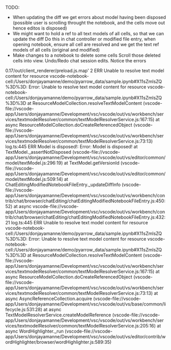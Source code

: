 TODO:
* When updating the diff we get errors about model having been disposed
(possible user is scrolling throught the notebook, and the cells move out hence editos is disposed)
* We might want to hold a ref to all text models of all cells, so that we can update the diff
Do this in chat controller or modified file entry, when opening notebook, ensure all cell are resolved and we get the
text ref models of all cells (original and modified)
* Make changes to a notebook to delete some cells
Scroll those deleted cells into view.
Undo/Redo chat session edits.
Notice the errors

0.17/out/client_renderer/preload.js.map'
2
  ERR Unable to resolve text model content for resource vscode-notebook-cell:/Users/donjayamanne/demo/pyarrow_data/sample.ipynb#X11sZmlsZQ%3D%3D: Error: Unable to resolve text model content for resource vscode-notebook-cell:/Users/donjayamanne/demo/pyarrow_data/sample.ipynb#X11sZmlsZQ%3D%3D
    at ResourceModelCollection.resolveTextModelContent (vscode-file://vscode-app/Users/donjayamanne/Development/vsc/vscode/out/vs/workbench/services/textmodelResolver/common/textModelResolverService.js:167:15)
    at async ResourceModelCollection.doCreateReferencedObject (vscode-file://vscode-app/Users/donjayamanne/Development/vsc/vscode/out/vs/workbench/services/textmodelResolver/common/textModelResolverService.js:73:13)
log.ts:445
  ERR Model is disposed!: Error: Model is disposed!
    at TextModel._assertNotDisposed (vscode-file://vscode-app/Users/donjayamanne/Development/vsc/vscode/out/vs/editor/common/model/textModel.js:296:19)
    at TextModel.getVersionId (vscode-file://vscode-app/Users/donjayamanne/Development/vsc/vscode/out/vs/editor/common/model/textModel.js:509:14)
    at ChatEditingModifiedNotebookFileEntry._updateDiffInfo (vscode-file://vscode-app/Users/donjayamanne/Development/vsc/vscode/out/vs/workbench/contrib/chat/browser/chatEditing/chatEditingModifiedNotebookFileEntry.js:450:52)
    at async vscode-file://vscode-app/Users/donjayamanne/Development/vsc/vscode/out/vs/workbench/contrib/chat/browser/chatEditing/chatEditingModifiedNotebookFileEntry.js:432:21
log.ts:445
  ERR Unable to resolve text model content for resource vscode-notebook-cell:/Users/donjayamanne/demo/pyarrow_data/sample.ipynb#X11sZmlsZQ%3D%3D: Error: Unable to resolve text model content for resource vscode-notebook-cell:/Users/donjayamanne/demo/pyarrow_data/sample.ipynb#X11sZmlsZQ%3D%3D
    at ResourceModelCollection.resolveTextModelContent (vscode-file://vscode-app/Users/donjayamanne/Development/vsc/vscode/out/vs/workbench/services/textmodelResolver/common/textModelResolverService.js:167:15)
    at async ResourceModelCollection.doCreateReferencedObject (vscode-file://vscode-app/Users/donjayamanne/Development/vsc/vscode/out/vs/workbench/services/textmodelResolver/common/textModelResolverService.js:73:13)
    at async AsyncReferenceCollection.acquire (vscode-file://vscode-app/Users/donjayamanne/Development/vsc/vscode/out/vs/base/common/lifecycle.js:531:28)
    at async TextModelResolverService.createModelReference (vscode-file://vscode-app/Users/donjayamanne/Development/vsc/vscode/out/vs/workbench/services/textmodelResolver/common/textModelResolverService.js:205:16)
    at async WordHighlighter._run (vscode-file://vscode-app/Users/donjayamanne/Development/vsc/vscode/out/vs/editor/contrib/wordHighlighter/browser/wordHighlighter.js:589:35)

